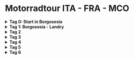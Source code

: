 # Motorradtour ITA - FRA - MCO

<details>

<summary><b>Tag 0: Start in Borgosesia</b></summary>

Unterkunft noch suchen

</details>

<details>

<summary><b>Tag 1: Borgosesia - Landry</b></summary>

![Von Borgosesia nach Landry](assets/borgosesia_landry.png)

### Unterkunft
[Camping Eden de la Vanoise](https://www.camping-eden-savoie.com/de/camping-sommerberg/)


| Adresse              | Kontakt                      |
| -------------------- | ---------------------------- |
| [170, Route du Perrey](https://maps.app.goo.gl/fLBdP6ijpk3ppwbj8) | Tel: +33 4 79 07 61 81       |
| 73210 Landry         | Mail: campingleden@gmail.com |



</details>

<details>

<summary><b>Tag 2</b></summary>

</details>

<details>

<summary><b>Tag 3</b></summary>

</details>

<details>

<summary><b>Tag 4</b></summary>

</details>

<details>

<summary><b>Tag 5</b></summary>

</details>

<details>

<summary><b>Tag 6</b></summary>

</details>